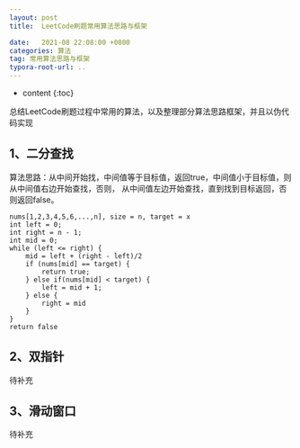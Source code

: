 ```yaml
---
layout: post
title:  LeetCode刷题常用算法思路与框架

date:   2021-08 22:08:00 +0800
categories: 算法
tag: 常用算法思路与框架
typora-root-url: ..
---
```

* content
{:toc}


总结LeetCode刷题过程中常用的算法，以及整理部分算法思路框架，并且以伪代码实现 

## 1、二分查找
算法思路：从中间开始找，中间值等于目标值，返回true，中间值小于目标值，则从中间值右边开始查找，否则， 从中间值左边开始查找，直到找到目标返回，否则返回false。

```
nums[1,2,3,4,5,6,...,n], size = n, target = x
int left = 0;
int right = n - 1;
int mid = 0;
while (left <= right) {
	mid = left + (right - left)/2
	if (nums[mid] == target) {
		return true;
	} else if(nums[mid] < target) {
		left = mid + 1;
	} else {
		right = mid
	}
}
return false
```
## 2、双指针
待补充
## 3、滑动窗口
待补充